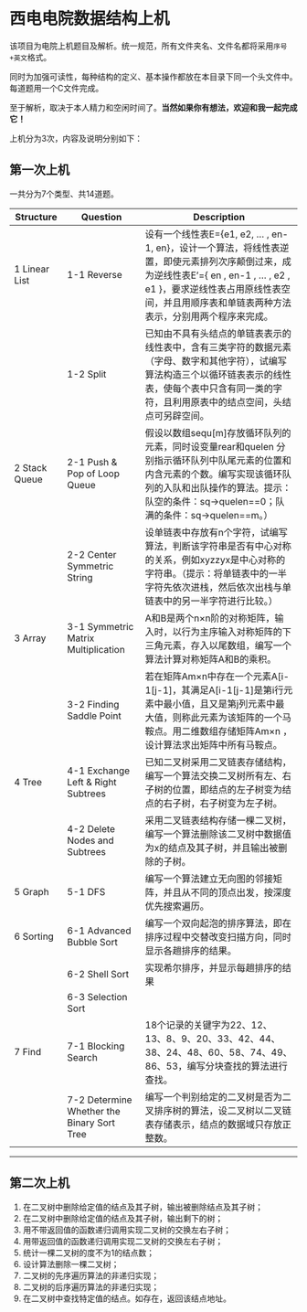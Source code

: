 # 西电电院数据结构上机

该项目为电院上机题目及解析。统一规范，所有文件夹名、文件名都将采用`序号+英文`格式。

同时为加强可读性，每种结构的定义、基本操作都放在本目录下同一个头文件中。每道题用一个C文件完成。

至于解析，取决于本人精力和空闲时间了。**当然如果你有想法，欢迎和我一起完成它！**

上机分为3次，内容及说明分别如下：

## 第一次上机

一共分为7个类型、共14道题。

| Structure     | Question                                 | Description                              |
| ------------- | ---------------------------------------- | ---------------------------------------- |
| 1 Linear List | 1-1   Reverse                            | 设有一个线性表E={e1, e2, … , en-1, en}，设计一个算法，将线性表逆置，即使元素排列次序颠倒过来，成为逆线性表E’={ en , en-1 , … , e2 , e1 }，要求逆线性表占用原线性表空间，并且用顺序表和单链表两种方法表示，分别用两个程序来完成。 |
|               | 1-2    Split                             | 已知由不具有头结点的单链表表示的线性表中，含有三类字符的数据元素（字母、数字和其他字符），试编写算法构造三个以循环链表表示的线性表，使每个表中只含有同一类的字符，且利用原表中的结点空间，头结点可另辟空间。 |
| 2 Stack Queue | 2-1    Push & Pop of  Loop Queue         | 假设以数组sequ[m]存放循环队列的元素，同时设变量rear和quelen 分别指示循环队列中队尾元素的位置和内含元素的个数。编写实现该循环队列的入队和出队操作的算法。提示：队空的条件：sq->quelen==0；队满的条件：sq->quelen==m。） |
|               | 2-2  Center Symmetric String             | 设单链表中存放有n个字符，试编写算法，判断该字符串是否有中心对称的关系，例如xyzzyx是中心对称的字符串。（提示：将单链表中的一半字符先依次进栈，然后依次出栈与单链表中的另一半字符进行比较。） |
| 3 Array       | 3-1 Symmetric Matrix Multiplication      | A和B是两个n×n阶的对称矩阵，输入时，以行为主序输入对称矩阵的下三角元素，存入以尾数组，编写一个算法计算对称矩阵A和B的乘积。 |
|               | 3-2            Finding Saddle Point      | 若在矩阵Am×n中存在一个元素A[i-1[j-1]，其满足A[i-1[j-1]是第i行元素中最小值，且又是第j列元素中最大值，则称此元素为该矩阵的一个马鞍点。用二维数组存储矩阵Am×n ，设计算法求出矩阵中所有马鞍点。 |
| 4 Tree        | 4-1  Exchange Left & Right Subtrees      | 已知二叉树采用二叉链表存储结构，编写一个算法交换二叉树所有左、右子树的位置，即结点的左子树变为结点的右子树，右子树变为左子树。 |
|               | 4-2        Delete Nodes and Subtrees     | 采用二叉链表结构存储一棵二叉树，编写一个算法删除该二叉树中数据值为x的结点及其子树，并且输出被删除的子树。 |
| 5 Graph       | 5-1 DFS                                  | 编写一个算法建立无向图的邻接矩阵，并且从不同的顶点出发，按深度优先搜索遍历。   |
| 6 Sorting     | 6-1  Advanced Bubble Sort                | 编写一个双向起泡的排序算法，即在排序过程中交替改变扫描方向，同时显示各趟排序的结果。 |
|               | 6-2            Shell Sort                | 实现希尔排序，并显示每趟排序的结果                        |
|               | 6-3    Selection Sort                    |                                          |
| 7 Find        | 7-1       Blocking Search                | 18个记录的关键字为22、12、13、8、9、20、33、42、44、38、24、48、60、58、74、49、86、53，编写分块查找的算法进行查找。 |
|               | 7-2  Determine Whether the Binary Sort Tree | 编写一个判别给定的二叉树是否为二叉排序树的算法，设二叉树以二叉链表存储表示，结点的数据域只存放正整数。 |

----



## 第二次上机

1. 在二叉树中删除给定值的结点及其子树，输出被删除结点及其子树；
2. 在二叉树中删除给定值的结点及其子树，输出剩下的树；
3. 用不带返回值的函数递归调用实现二叉树的交换左右子树；
4. 用带返回值的函数递归调用实现二叉树的交换左右子树；
5. 统计一棵二叉树的度不为1的结点数；
6. 设计算法删除一棵二叉树；
7. 二叉树的先序遍历算法的非递归实现；
8. 二叉树的后序遍历算法的非递归实现；
9. 在二叉树中查找特定值的结点。如存在，返回该结点地址。